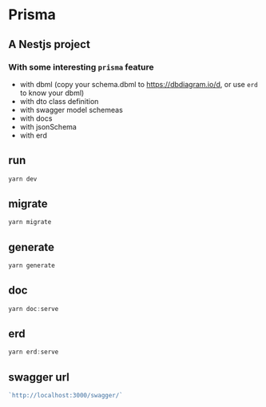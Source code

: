# Prisma
## A Nestjs project
### With some interesting `prisma` feature
- with dbml (copy your schema.dbml to https://dbdiagram.io/d, or use `erd` to know your dbml)
- with dto class definition
- with swagger model schemeas
- with docs
- with jsonSchema
- with erd

## run
``` js
yarn dev
```

## migrate
``` js
yarn migrate
```

## generate
``` js
yarn generate
```

## doc
``` js
yarn doc:serve
```

## erd
``` js
yarn erd:serve
```

## swagger url
``` js
`http://localhost:3000/swagger/`
```